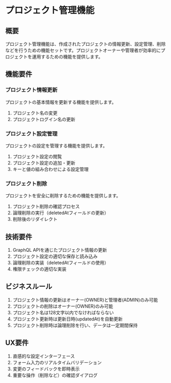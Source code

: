 # プロジェクト管理機能

## 概要

プロジェクト管理機能は、作成されたプロジェクトの情報更新、設定管理、削除などを行うための機能セットです。プロジェクトオーナーや管理者が効率的にプロジェクトを運用するための機能を提供します。

## 機能要件

### プロジェクト情報更新

プロジェクトの基本情報を更新する機能を提供します。

1. プロジェクト名の変更
2. プロジェクトログイン名の更新

### プロジェクト設定管理

プロジェクトの設定を管理する機能を提供します。

1. プロジェクト設定の閲覧
2. プロジェクト設定の追加・更新
3. キーと値の組み合わせによる設定管理

### プロジェクト削除

プロジェクトを安全に削除するための機能を提供します。

1. プロジェクト削除の確認プロセス
2. 論理削除の実行（deletedAtフィールドの更新）
3. 削除後のリダイレクト

## 技術要件

1. GraphQL APIを通じたプロジェクト情報の更新
2. プロジェクト設定の適切な保存と読み込み
3. 論理削除の実装（deletedAtフィールドの使用）
4. 権限チェックの適切な実装

## ビジネスルール

1. プロジェクト情報の更新はオーナー(OWNER)と管理者(ADMIN)のみ可能
2. プロジェクトの削除はオーナー(OWNER)のみ可能
3. プロジェクト名は128文字以内でなければならない
4. プロジェクト更新時は更新日時(updatedAt)を自動更新
5. プロジェクト削除時は論理削除を行い、データは一定期間保持

## UX要件

1. 直感的な設定インターフェース
2. フォーム入力のリアルタイムバリデーション
3. 変更のフィードバックを即時表示
4. 重要な操作（削除など）の確認ダイアログ
